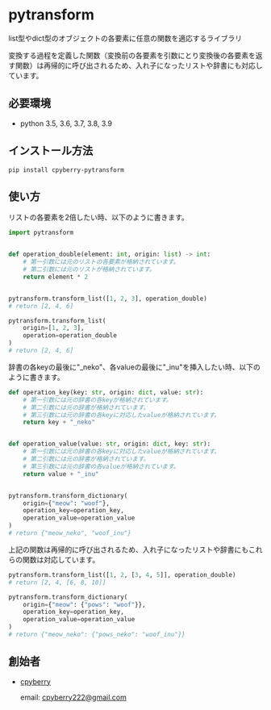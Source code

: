 # pytransform

list型やdict型のオブジェクトの各要素に任意の関数を適応するライブラリ

変換する過程を定義した関数（変換前の各要素を引数にとり変換後の各要素を返す関数）は再帰的に呼び出されるため、入れ子になったリストや辞書にも対応しています。

## 必要環境

* python 3.5, 3.6, 3.7, 3.8, 3.9

## インストール方法

```shell
pip install cpyberry-pytransform
```

## 使い方

リストの各要素を2倍したい時、以下のように書きます。

```python
import pytransform


def operation_double(element: int, origin: list) -> int:
	# 第一引数には元のリストの各要素が格納されています。
	# 第二引数には元のリストが格納されています。
	return element * 2


pytransform.transform_list([1, 2, 3], operation_double)
# return [2, 4, 6]

pytransform.transform_list(
	origin=[1, 2, 3],
	operation=operation_double
)
# return [2, 4, 6]
```

辞書の各keyの最後に"_neko"、各valueの最後に"_inu"を挿入したい時、以下のように書きます。

```python
def operation_key(key: str, origin: dict, value: str):
	# 第一引数には元の辞書の各keyが格納されています。
	# 第二引数には元の辞書が格納されています。
	# 第三引数には元の辞書の各keyに対応したvalueが格納されています。
	return key + "_neko"


def operation_value(value: str, origin: dict, key: str):
	# 第一引数には元の辞書の各keyに対応したvalueが格納されています。
	# 第二引数には元の辞書が格納されています。
	# 第三引数には元の辞書の各valueが格納されています。
	return value + "_inu"


pytransform.transform_dictionary(
	origin={"meow": "woof"},
	operation_key=operation_key,
	operation_value=operation_value
)
# return {"meow_neko", "woof_inu"}
```

上記の関数は再帰的に呼び出されるため、入れ子になったリストや辞書にもこれらの関数は対応しています。

```python
pytransform.transform_list([1, 2, [3, 4, 5]], operation_double)
# return [2, 4, [6, 8, 10]]

pytransform.transform_dictionary(
	origin={"meow": {"pows": "woof"}},
	operation_key=operation_key,
	operation_value=operation_value
)
# return {"meow_neko": {"pows_neko": "woof_inu"}}
```

## 創始者

* [cpyberry](https://github.com/cpyberry)

	email: cpyberry222@gmail.com
